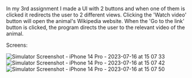 In my 3rd assignment I made a UI with 2 buttons and when one of them is clicked it redirects the user to 2 different views. Clicking the 'Watch video' button will open the animal's Wikipedia website. When the 'Go to the link' button is clicked, the program directs the user to the relevant video of the animal.

Screens:

![Simulator Screenshot - iPhone 14 Pro - 2023-07-16 at 15 07 33](https://github.com/cerennnnn/UPSchooliOSDevelopmentBootcamp/assets/97634053/17000206-1d81-41cf-9edf-e2fa12203626)
![Simulator Screenshot - iPhone 14 Pro - 2023-07-16 at 15 07 42](https://github.com/cerennnnn/UPSchooliOSDevelopmentBootcamp/assets/97634053/ef1a81ec-dd89-4598-8c40-09b98bdbfd24)
![Simulator Screenshot - iPhone 14 Pro - 2023-07-16 at 15 07 50](https://github.com/cerennnnn/UPSchooliOSDevelopmentBootcamp/assets/97634053/5a4392d3-4bd5-4fa6-bc3f-61d93c9eda8f)

